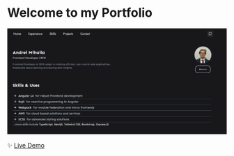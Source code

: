 <h1>
    Welcome to my Portfolio
</h1>

![demo](./public/assests/demo.png)

✨ [Live Demo](https://andreidorinm.com)

